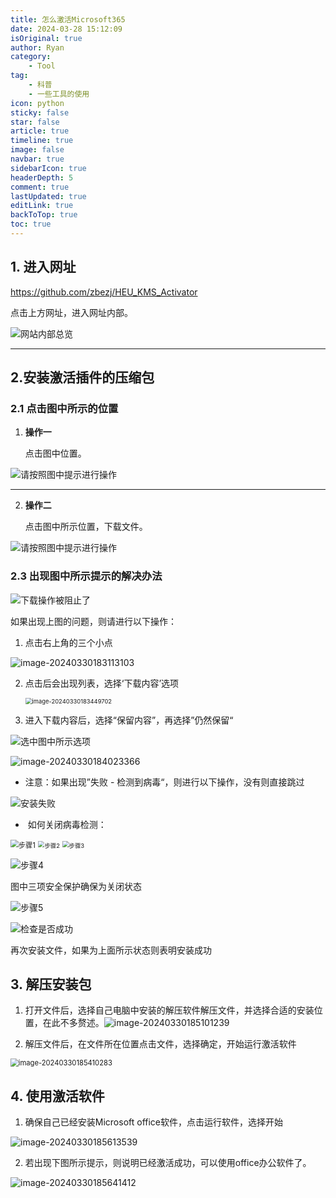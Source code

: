 ```yaml
---
title: 怎么激活Microsoft365
date: 2024-03-28 15:12:09
isOriginal: true
author: Ryan
category:
    - Tool
tag:
    - 科普
    - 一些工具的使用
icon: python
sticky: false
star: false
article: true
timeline: true
image: false
navbar: true
sidebarIcon: true
headerDepth: 5
comment: true
lastUpdated: true
editLink: true
backToTop: true
toc: true
---
```


## 1. 进入网址

https://github.com/zbezj/HEU_KMS_Activator

点击上方网址，进入网址内部。

![网站内部总览](./2.1.how-to-activate-office365.assets/image-20240329135103181.png)

---

## 2.安装激活插件的压缩包



### 2.1 点击图中所示的位置

1. **操作一**

    点击图中位置。

![请按照图中提示进行操作](./2.1.how-to-activate-office365.assets/image-20240329135257538.png)

---

2. **操作二**

    点击图中所示位置，下载文件。

![请按照图中提示进行操作](./2.1.how-to-activate-office365.assets/image-20240329135653140.png)

### 2.3 出现图中所示提示的解决办法

![下载操作被阻止了](./2.1.how-to-activate-office365.assets/image-20240330182633022.png)

如果出现上图的问题，则请进行以下操作：

1. 点击右上角的三个小点

![image-20240330183113103](./2.1.how-to-activate-office365.assets/image-20240330183113103.png)








2. 点击后会出现列表，选择‘下载内容’选项

    <img src="./2.1.how-to-activate-office365.assets/image-20240330183449702.png" alt="image-20240330183449702" style="zoom: 67%;" />







3. 进入下载内容后，选择“保留内容”，再选择”仍然保留“

![选中图中所示选项](./2.1.how-to-activate-office365.assets/image-20240330183832475.png)





![image-20240330184023366](./2.1.how-to-activate-office365.assets/image-20240330184023366.png)

- 注意：如果出现”失败 - 检测到病毒“，则进行以下操作，没有则直接跳过

![安装失败](./2.1.how-to-activate-office365.assets/image-20240330184319884.png)

- ​	如何关闭病毒检测：

<img src="./2.1.how-to-activate-office365.assets/image-20240330184420721.png" alt="步骤1" style="zoom:80%;" />







<img src="./2.1.how-to-activate-office365.assets/image-20240330184621168.png" alt="步骤2" style="zoom: 67%;" />







<img src="./2.1.how-to-activate-office365.assets/image-20240330184721012.png" alt="步骤3" style="zoom:67%;" />







![步骤4](./2.1.how-to-activate-office365.assets/image-20240330184836588.png)







图中三项安全保护确保为关闭状态

![步骤5](./2.1.how-to-activate-office365.assets/image-20240330184904902.png)







![检查是否成功](./2.1.how-to-activate-office365.assets/image-20240330184929130.png)

再次安装文件，如果为上面所示状态则表明安装成功









## 3. 解压安装包

1. 打开文件后，选择自己电脑中安装的解压软件解压文件，并选择合适的安装位置，在此不多赘述。![image-20240330185101239](./2.1.how-to-activate-office365.assets/image-20240330185101239.png)









2. 解压文件后，在文件所在位置点击文件，选择确定，开始运行激活软件

<img src="./2.1.how-to-activate-office365.assets/image-20240330185410283.png" alt="image-20240330185410283" style="zoom:80%;" />





  

## 4. 使用激活软件

1. 确保自己已经安装Microsoft office软件，点击运行软件，选择开始

![image-20240330185613539](./2.1.how-to-activate-office365.assets/image-20240330185613539.png)



2. 若出现下图所示提示，则说明已经激活成功，可以使用office办公软件了。

![image-20240330185641412](./2.1.how-to-activate-office365.assets/image-20240330185641412.png)
